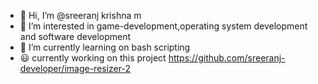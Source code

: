 - 👋 Hi, I’m @sreeranj krishna m
- 👀 I’m interested in game-development,operating system development and software development
- 🌱 I’m currently learning on bash scripting
- 😃 currently working on this project https://github.com/sreeranj-developer/image-resizer-2

